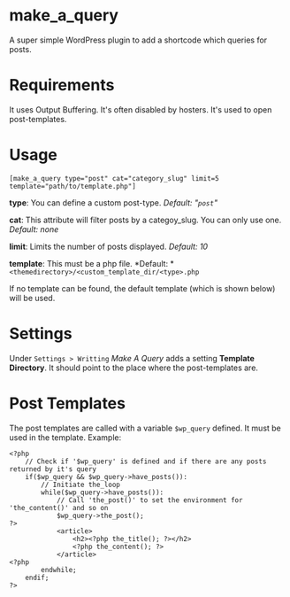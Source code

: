 make_a_query
============

A super simple WordPress plugin to add a shortcode which queries for posts.

Requirements
============
It uses Output Buffering. It's often disabled by hosters.
It's used to open post-templates.

Usage
=====
`[make_a_query type="post" cat="category_slug" limit=5 template="path/to/template.php"]`

**type**: You can define a custom post-type. *Default: "`post`"*

**cat**: This attribute will filter posts by a categoy_slug. You can only use one. *Default: none*

**limit**: Limits the number of posts displayed. *Default: 10*

**template**: This must be a php file. *Default: *`<themedirectory>/<custom_template_dir/<type>.php`

If no template can be found, the default template (which is shown below) will be used.

Settings
========
Under `Settings > Writting` *Make A Query* adds a setting **Template Directory**. It should point to the place where the post-templates are.

Post Templates
==============
The post templates are called with a variable `$wp_query` defined. It must be used in the template.
Example:

    <?php
        // Check if '$wp_query' is defined and if there are any posts returned by it's query
        if($wp_query && $wp_query->have_posts()):
            // Initiate the_loop
            while($wp_query->have_posts()):
                // Call 'the_post()' to set the environment for 'the_content()' and so on
                $wp_query->the_post();
    ?>
                <article>
                    <h2><?php the_title(); ?></h2>
                    <?php the_content(); ?>
                </article>
    <?php
            endwhile;
        endif;
    ?>

